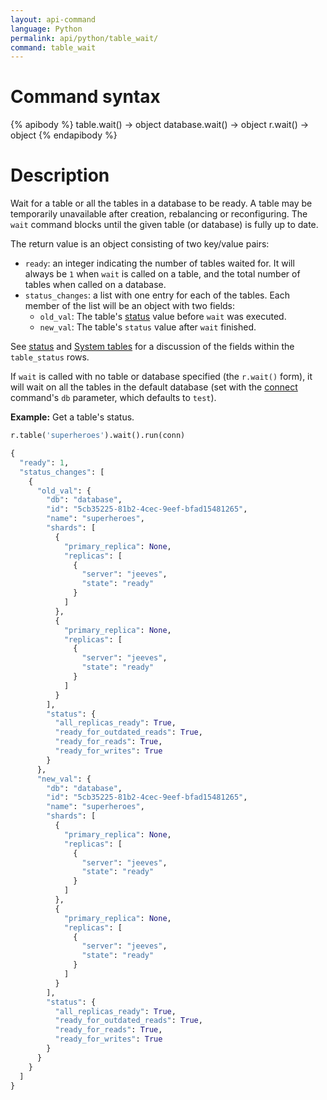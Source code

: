 ```yaml
---
layout: api-command
language: Python
permalink: api/python/table_wait/
command: table_wait
---
```

# Command syntax #

{% apibody %}
table.wait() &rarr; object
database.wait() &rarr; object
r.wait() &rarr; object
{% endapibody %}

# Description #

Wait for a table or all the tables in a database to be ready. A table may be temporarily unavailable after creation, rebalancing or reconfiguring. The `wait` command blocks until the given table (or database) is fully up to date.

The return value is an object consisting of two key/value pairs:

* `ready`: an integer indicating the number of tables waited for. It will always be `1` when `wait` is called on a table, and the total number of tables when called on a database.
* `status_changes`: a list with one entry for each of the tables. Each member of the list will be an object with two fields:
    * `old_val`: The table's [status](/api/python/status) value before `wait` was executed. 
    * `new_val`: The table's `status` value after `wait` finished.

See [status](/api/python/status) and [System tables](/docs/system-tables/) for a discussion of the fields within the `table_status` rows.

If `wait` is called with no table or database specified (the `r.wait()` form), it will wait on all the tables in the default database (set with the [connect](/api/python/connect/) command's `db` parameter, which defaults to `test`).

__Example:__ Get a table's status.

```py
r.table('superheroes').wait().run(conn)

{
  "ready": 1,
  "status_changes": [
	{
	  "old_val": {
		"db": "database",
		"id": "5cb35225-81b2-4cec-9eef-bfad15481265",
		"name": "superheroes",
		"shards": [
		  {
			"primary_replica": None,
			"replicas": [
			  {
				"server": "jeeves",
				"state": "ready"
			  }
			]
		  },
		  {
			"primary_replica": None,
			"replicas": [
			  {
				"server": "jeeves",
				"state": "ready"
			  }
			]
		  }
		],
		"status": {
		  "all_replicas_ready": True,
		  "ready_for_outdated_reads": True,
		  "ready_for_reads": True,
		  "ready_for_writes": True
		}
	  },
	  "new_val": {
		"db": "database",
		"id": "5cb35225-81b2-4cec-9eef-bfad15481265",
		"name": "superheroes",
		"shards": [
		  {
			"primary_replica": None,
			"replicas": [
			  {
				"server": "jeeves",
				"state": "ready"
			  }
			]
		  },
		  {
			"primary_replica": None,
			"replicas": [
			  {
				"server": "jeeves",
				"state": "ready"
			  }
			]
		  }
		],
		"status": {
		  "all_replicas_ready": True,
		  "ready_for_outdated_reads": True,
		  "ready_for_reads": True,
		  "ready_for_writes": True
		}
	  }
	}
  ]
}
```
